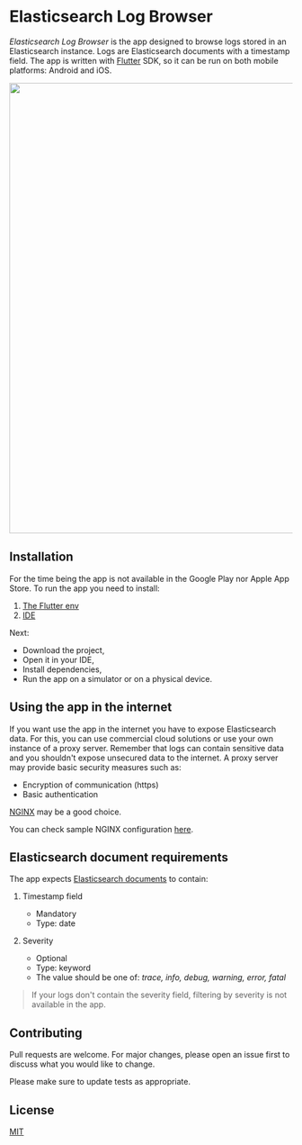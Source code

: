 # Elasticsearch Log Browser

*Elasticsearch Log Browser* is the app designed to browse logs stored in an Elasticsearch instance. Logs are Elasticsearch documents with a timestamp field. The app is written with [Flutter](https://flutter.dev/) SDK, so it can be run on both mobile platforms: Android and iOS.

<img height='800' width='auto' src='screenrecording.gif'/>

## Installation

For the time being the app is not available in the Google Play nor Apple App Store. To run the app you need to install:

1. [The Flutter env](https://flutter.dev/docs/get-started/install) 
2. [IDE](https://flutter.dev/docs/get-started/editor?tab=androidstudio)

Next:
- Download the project,
- Open it in your IDE,
- Install dependencies, 
- Run the app on a simulator or on a physical device.

## Using the app in the internet

If you want use the app in the internet you have to expose Elasticsearch data. For this, you can use commercial cloud solutions or use your own instance of a proxy server. Remember that logs can contain sensitive data and you shouldn't expose unsecured data to the internet. A proxy server may provide basic security measures such as:
- Encryption of communication (https)
- Basic authentication

[NGINX](https://www.nginx.com/) may be a good choice. 

You can check sample NGINX configuration [here](NGINX.md).


## Elasticsearch document requirements

The app expects [Elasticsearch documents](https://www.elastic.co/blog/what-is-an-elasticsearch-index) to contain:

1. Timestamp field 
    - Mandatory
    - Type: date

2. Severity 
    - Optional
    - Type: keyword
    - The value should be one of: *trace, info, debug, warning, error, fatal*

> If your logs don't contain the severity field, filtering by severity is not available in the app.

## Contributing
Pull requests are welcome. For major changes, please open an issue first to discuss what you would like to change.

Please make sure to update tests as appropriate.

## License
[MIT](https://choosealicense.com/licenses/mit/)